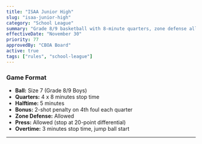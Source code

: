 ```yaml
---
title: "ISAA Junior High"
slug: "isaa-junior-high"
category: "School League"
summary: "Grade 8/9 basketball with 8-minute quarters, zone defense allowed"
effectiveDate: "November 30"
priority: 77
approvedBy: "CBOA Board"
active: true
tags: ["rules", "school-league"]
---
```



### Game Format
- **Ball:** Size 7 (Grade 8/9 Boys)
- **Quarters:** 4 x 8 minutes stop time
- **Halftime:** 5 minutes
- **Bonus:** 2-shot penalty on 4th foul each quarter
- **Zone Defense:** Allowed
- **Press:** Allowed (stop at 20-point differential)
- **Overtime:** 3 minutes stop time, jump ball start

---